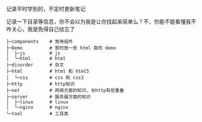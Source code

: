 记录平时学到的，不定时更新笔记

记录一下目录等信息，你不会以为我是让你找起来简单么？不，你能不能看懂我不咋关心，我是免得自己给忘了

```
├─components    # 常用组件
├─Demo          # 暂时放一些 html 类的 demo
│  ├─js         # js
│  └─html       # html
├─disorder      # 杂文
├─html          # html 和 html5
│  └─css        # css 和 css3
├─http          # http知识
├─net           # 网络方面的知识，与http有些重叠    
├─server        # 服务器方面的知识
│  ├─linux      # linux
│  └─nginx      # nginx
└─tool          # 工具类
```

